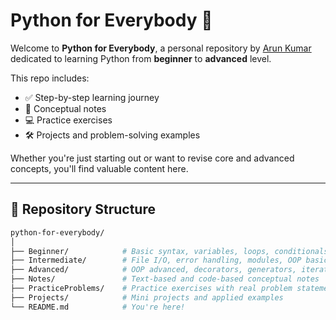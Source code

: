 # Python for Everybody 🐍

Welcome to **Python for Everybody**, a personal repository by [Arun Kumar](https://github.com/arunkumar2699) dedicated to learning Python from **beginner** to **advanced** level.

This repo includes:
- ✅ Step-by-step learning journey
- 🧠 Conceptual notes
- 💻 Practice exercises
- 🛠️ Projects and problem-solving examples

Whether you're just starting out or want to revise core and advanced concepts, you'll find valuable content here.

---

## 📁 Repository Structure

```bash
python-for-everybody/
│
├── Beginner/            # Basic syntax, variables, loops, conditionals, functions
├── Intermediate/        # File I/O, error handling, modules, OOP basics
├── Advanced/            # OOP advanced, decorators, generators, iterators
├── Notes/               # Text-based and code-based conceptual notes
├── PracticeProblems/    # Practice exercises with real problem statements
├── Projects/            # Mini projects and applied examples
└── README.md            # You're here!
